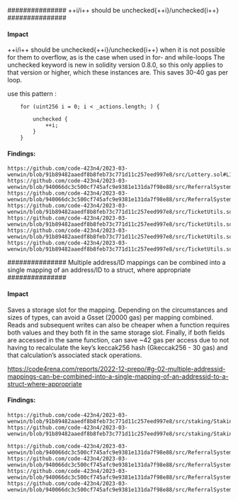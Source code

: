 ###############  ++i/i++ should be unchecked{++i}/unchecked{i++} ###############  

#### Impact
++i/i++ should be unchecked{++i}/unchecked{i++} when it is not possible for them to overflow, as is the case when used in for- and while-loops
The unchecked keyword is new in solidity version 0.8.0, so this only applies to that version or higher, which these instances are. This saves 30-40 gas per loop.

use this pattern :

        for (uint256 i = 0; i < _actions.length; ) {

            unchecked {
                ++i;
            }
        }

#### Findings:
```
https://github.com/code-423n4/2023-03-wenwin/blob/91b89482aaedf8b8feb73c771d11c257eed997e8/src/Lottery.sol#L125
https://github.com/code-423n4/2023-03-wenwin/blob/940066dc3c500cf745afc9e9381e131da7f98e88/src/ReferralSystem.sol#L35
https://github.com/code-423n4/2023-03-wenwin/blob/940066dc3c500cf745afc9e9381e131da7f98e88/src/ReferralSystem.sol#L77
https://github.com/code-423n4/2023-03-wenwin/blob/91b89482aaedf8b8feb73c771d11c257eed997e8/src/TicketUtils.sol#L28
https://github.com/code-423n4/2023-03-wenwin/blob/91b89482aaedf8b8feb73c771d11c257eed997e8/src/TicketUtils.sol#L57
https://github.com/code-423n4/2023-03-wenwin/blob/91b89482aaedf8b8feb73c771d11c257eed997e8/src/TicketUtils.sol#L65
https://github.com/code-423n4/2023-03-wenwin/blob/91b89482aaedf8b8feb73c771d11c257eed997e8/src/TicketUtils.sol#L95
```

###############  Multiple address/ID mappings can be combined into a single mapping of an address/ID to a struct, where appropriate ###############  

#### Impact
Saves a storage slot for the mapping. Depending on the circumstances and sizes of types, can avoid a Gsset (20000 gas) per mapping combined. Reads and subsequent writes can also be cheaper when a function requires both values and they both fit in the same storage slot. Finally, if both fields are accessed in the same function, can save ~42 gas per access due to not having to recalculate the key’s keccak256 hash (Gkeccak256 - 30 gas) and that calculation’s associated stack operations. 

https://code4rena.com/reports/2022-12-prepo/#g-02-multiple-addressid-mappings-can-be-combined-into-a-single-mapping-of-an-addressid-to-a-struct-where-appropriate

#### Findings:
```
https://github.com/code-423n4/2023-03-wenwin/blob/91b89482aaedf8b8feb73c771d11c257eed997e8/src/staking/Staking.sol#L19
https://github.com/code-423n4/2023-03-wenwin/blob/91b89482aaedf8b8feb73c771d11c257eed997e8/src/staking/Staking.sol#L20

https://github.com/code-423n4/2023-03-wenwin/blob/940066dc3c500cf745afc9e9381e131da7f98e88/src/ReferralSystem.sol#L25
https://github.com/code-423n4/2023-03-wenwin/blob/940066dc3c500cf745afc9e9381e131da7f98e88/src/ReferralSystem.sol#L23
https://github.com/code-423n4/2023-03-wenwin/blob/940066dc3c500cf745afc9e9381e131da7f98e88/src/ReferralSystem.sol#L21
https://github.com/code-423n4/2023-03-wenwin/blob/940066dc3c500cf745afc9e9381e131da7f98e88/src/ReferralSystem.sol#L19
```